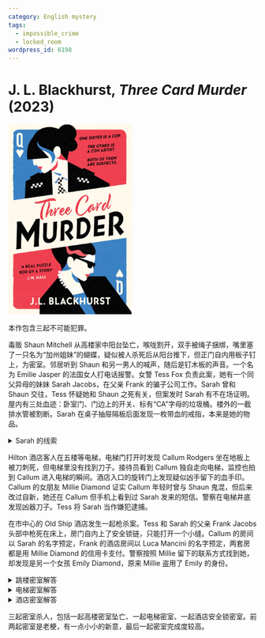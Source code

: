 ```yaml
---
category: English mystery
tags:
  - impossible_crime
  - locked_room
wordpress_id: 6198
---
```


# J. L. Blackhurst, <i>Three Card Murder</i> (2023)

<img src=images/2023_cover.jpg width=250/>

本作包含三起不可能犯罪。

毒贩 Shaun Mitchell 从高楼家中阳台坠亡，喉咙割开，双手被绳子捆绑，嘴里塞了一只名为“加州姐妹”的蝴蝶，疑似被人杀死后从阳台推下，但正门自内用板子钉上，为密室。邻居听到 Shaun 和另一男人的喊声，随后是钉木板的声音。一个名为 Emilie Jasper 的法国女人打电话报警。女警 Tess Fox 负责此案，她有一个同父异母的妹妹 Sarah Jacobs，在父亲 Frank 的骗子公司工作。Sarah 曾和 Shaun 交往，Tess 怀疑她和 Shaun 之死有关，但案发时 Sarah 有不在场证明。屋内有三处血迹：卧室门、门边上的开关、标有“CA”字母的垃圾桶。楼外的一截排水管被割断。Sarah 在桌子抽屉隔板后面发现一枚带血的戒指，本来是她的物品。

<details><summary>Sarah 的线索</summary>
在 what3words 网站（地表任意 3m*3m 的方块用三个英文单词标记）输入三处血迹的位置，连起来是 lights.doors.cabin，对应于 Davenport 路。Davenport 有“写字台”的意思。
</details>

Hilton 酒店客人在五楼等电梯，电梯门打开时发现 Callum Rodgers 坐在地板上被刀刺死，但电梯里没有找到刀子。接待员看到 Callum 独自走向电梯，监控也拍到 Callum 进入电梯的瞬间。酒店入口的旋转门上发现疑似凶手留下的血手印。Callum 的女朋友 Millie Diamond 证实 Callum 年轻时曾与 Shaun 鬼混，但后来改过自新，她还在 Callum 但手机上看到过 Sarah 发来的短信。警察在电梯井底发现凶器刀子。Tess 将 Sarah 当作嫌犯逮捕。

在市中心的 Old Ship 酒店发生一起枪杀案。Tess 和 Sarah 的父亲 Frank Jacobs 头部中枪死在床上，房门自内上了安全锁链，只能打开一个小缝。Callum 的房间以 Sarah 的名字预定，Frank 的酒店房间以 Luca Mancini 的名字预定，两套房都是用 Millie Diamond 的信用卡支付。警察按照 Millie 留下的联系方式找到她，却发现是另一个女孩 Emily Diamond，原来 Millie 盗用了 Emily 的身份。

<details><summary>跳楼密室解答</summary>
Shaun 吸毒分不清现实和虚幻，觉得被人追杀。凶手在通风口安装了音箱，不断播放敲门声，并语音提示他从阳台爬排水管逃跑。Shaun 为了防止外人进屋，用木板把门从里面钉死，爬排水管的时候引发断裂，从高空坠亡。凶手割断尸体的喉咙，在嘴里塞入蝴蝶，捆住双手，造成在屋内杀人并将尸体推下阳台的假象。
</details>

<details><summary>电梯密室解答</summary>
Callum 被女朋友 Millie 刺中，但受伤不重，坚持坐电梯回酒店房间。刀上有毒，Callum 在电梯内毒发身亡。凶手将刀丢入电梯井。酒店旋转门上的血手印是受害者 Callum 留下，而不是凶手留下。
</details>

<details><summary>酒店密室解答</summary>
房间墙上有一幅画，向上卷起来便可露出背后的镜子。凶手冒充餐厅服务员给 Frank 下了昏睡药，Frank 回屋躺下。凶手冒充清洁工打开门缝（这样被监控拍到也没关系），通过镜子确认枪上的激光点照在 Frank 头上，开枪将 Frank 打死。凶手事先在画的底部系了钓鱼线，沿着墙根连到门外。凶手在门外拉钓鱼线，让画放下来遮住镜子，然后回收钓鱼线。

凶手是 Tess 和 Sarah 的姐姐（“加州姐妹”蝴蝶）Julia，也是冒牌的 Emilie Jasper、Millie Diamond。她杀死三人嫁祸 Sarah，动机是复仇。
</details>

三起密室杀人，包括一起高楼密室坠亡、一起电梯密室、一起酒店安全锁密室。前两起密室是老梗，有一点小小的新意，最后一起密室完成度较高。